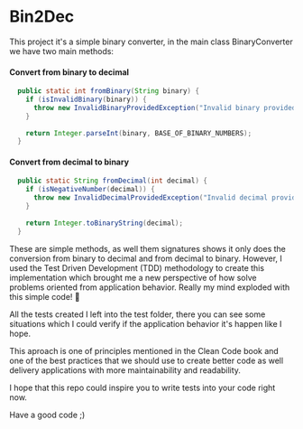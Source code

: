 # Bin2Dec
This project it's a simple binary converter, in the main class BinaryConverter we have two main methods:

#### Convert from binary to decimal
```java
  public static int fromBinary(String binary) {
    if (isInvalidBinary(binary)) {
      throw new InvalidBinaryProvidedException("Invalid binary provided to convert");
    }
    
    return Integer.parseInt(binary, BASE_OF_BINARY_NUMBERS);
  }
```

#### Convert from decimal to binary
```java
  public static String fromDecimal(int decimal) {
    if (isNegativeNumber(decimal)) {
      throw new InvalidDecimalProvidedException("Invalid decimal provided to convert");
    }
    
    return Integer.toBinaryString(decimal);
  }
```

These are simple methods, as well them signatures shows it only does the conversion from binary to decimal and from decimal to binary. However, I used the Test Driven Development (TDD) methodology to create this implementation which brought me a new perspective of how solve problems oriented from application behavior. Really my mind exploded with this simple code! 🤯

All the tests created I left into the test folder, there you can see some situations which I could verify if the application behavior it's happen like I hope.

This aproach is one of principles mentioned in the Clean Code book and one of the best practices that we should use to create better code as well delivery applications with more maintainability and readability.

I hope that this repo could inspire you to write tests into your code right now.

Have a good code ;)
